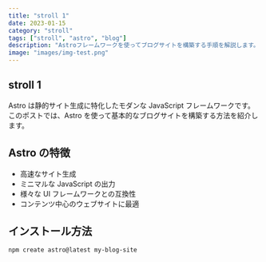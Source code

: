 ```yaml
---
title: "stroll 1"
date: 2023-01-15
category: "stroll"
tags: ["stroll", "astro", "blog"]
description: "Astroフレームワークを使ってブログサイトを構築する手順を解説します。"
image: "images/img-test.png"
---
```


## stroll 1

Astro は静的サイト生成に特化したモダンな JavaScript フレームワークです。このポストでは、Astro を使って基本的なブログサイトを構築する方法を紹介します。

## Astro の特徴

- 高速なサイト生成
- ミニマルな JavaScript の出力
- 様々な UI フレームワークとの互換性
- コンテンツ中心のウェブサイトに最適

## インストール方法

```bash
npm create astro@latest my-blog-site
```

